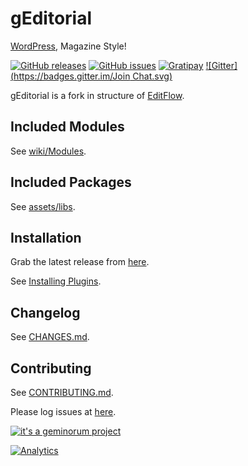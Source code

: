 # gEditorial

[WordPress](https://wordpress.org/), Magazine Style!

[![GitHub releases](https://img.shields.io/github/release/geminorum/geditorial.svg?style=flat)](https://github.com/geminorum/geditorial/releases)
[![GitHub issues](https://img.shields.io/github/issues/geminorum/geditorial.svg?style=flat)](https://github.com/geminorum/geditorial/issues)
[![Gratipay](http://img.shields.io/gratipay/geminorum.svg?style=flat)](https://gratipay.com/geminorum/)
[![Gitter](https://badges.gitter.im/Join Chat.svg)](https://gitter.im/geminorum/geditorial?utm_source=badge&utm_medium=badge&utm_campaign=pr-badge)

gEditorial is a fork in structure of [EditFlow](http://editflow.org/).

## Included Modules
See [wiki/Modules](https://github.com/geminorum/geditorial/wiki/Modules).

## Included Packages
See [assets/libs](https://github.com/geminorum/geditorial/tree/master/assets/libs).

## Installation
Grab the latest release from [here](https://github.com/geminorum/geditorial/releases).

See [Installing Plugins](http://codex.wordpress.org/Managing_Plugins#Installing_Plugins).

## Changelog
See [CHANGES.md](CHANGES.md).

## Contributing
See [CONTRIBUTING.md](CONTRIBUTING.md).

Please log issues at [here](https://github.com/geminorum/geditorial/issues).

[![it's a geminorum project](http://img.shields.io/badge/it's_a-geminorum_project-lightgrey.svg?style=flat)](http://geminorum.ir/)

[![Analytics](https://ga-beacon.appspot.com/UA-865830-4/geditorial/readme?pixel)](https://github.com/geminorum/geditorial)

